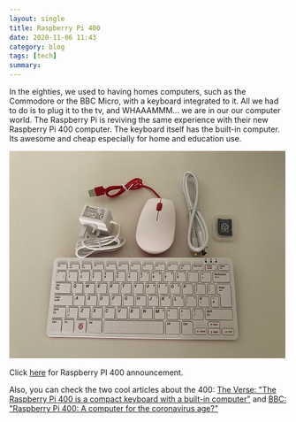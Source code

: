 ```yaml
---
layout: single
title: Raspberry Pi 400 
date: 2020-11-06 11:43
category: blog 
tags: [tech]
summary: 
---
```


In the eighties, we used to having homes computers, such as the Commodore or the BBC Micro, with a keyboard integrated to it. All we had to do is to plug it to the tv, and WHAAAMMM... we are in our our computer world. The Raspberry Pi is reviving the same experience with their new Raspberry Pi 400 computer. The keyboard itself has the built-in computer. Its awesome and cheap especially for home and education use.

![Raspberry PI 400](/assets/images/retro/Raspberry_Pi_400_(50586757772).jpg)

Click [here](https://www.raspberrypi.org/products/raspberry-pi-400) for Raspberry PI 400 announcement.

Also, you can check the two cool articles about the 400: [The Verse: "The Raspberry Pi 400 is a compact keyboard with a built-in computer"](https://www.theverge.com/2020/11/2/21542278/raspberry-pi-400-keyboard-computer-arm-release-date-news-features) and [BBC: "Raspberry Pi 400: A computer for the coronavirus age?"](https://www.bbc.com/news/technology-54782255) 